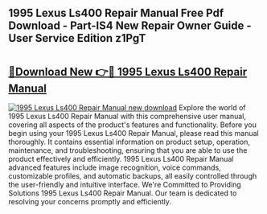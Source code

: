 ## 1995 Lexus Ls400 Repair Manual Free Pdf Download - Part-IS4 New Repair Owner Guide - User Service Edition z1PgT

# <h2><a href="http://bc21683.oget.top/?id=1995+Lexus+Ls400+Repair+Manual">🔗Download New 👉🔴 1995 Lexus Ls400 Repair Manual</a></h2>

[![1995 Lexus Ls400 Repair Manual new download](https://i.imgur.com/5g1atiW.png)](http://bc21683.oget.top/?id=1995+Lexus+Ls400+Repair+Manual)
Explore the world of 1995 Lexus Ls400 Repair Manual with this comprehensive user manual, covering all aspects of the product's features and functionality. Before you begin using your 1995 Lexus Ls400 Repair Manual, please read this manual thoroughly. It contains essential information on product setup, operation, maintenance, and troubleshooting, ensuring that you are able to use the product effectively and efficiently. 1995 Lexus Ls400 Repair Manual advanced features include image recognition, voice commands, customizable profiles, and automatic backups, all easily controlled through the user-friendly and intuitive interface. We're Committed to Providing Solutions 1995 Lexus Ls400 Repair Manual. Our team is dedicated to resolving your concerns promptly and efficiently.
